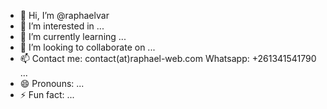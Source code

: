 - 👋 Hi, I’m @raphaelvar
- 👀 I’m interested in ...
- 🌱 I’m currently learning ...
- 💞️ I’m looking to collaborate on ...
- 📫 Contact me: contact(at)raphael-web.com Whatsapp: +261341541790 ...
- 😄 Pronouns: ...
- ⚡ Fun fact: ...

<!---
raphaelvar/raphaelvar is a ✨ special ✨ repository because its `README.md` (this file) appears on your GitHub profile.
You can click the Preview link to take a look at your changes.
--->
